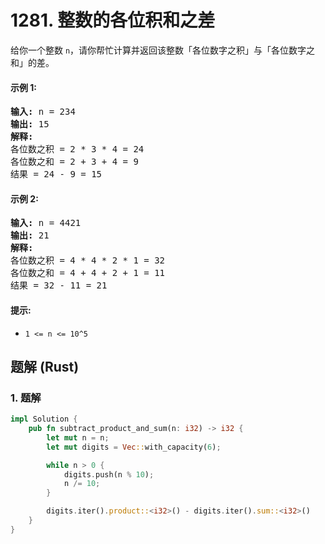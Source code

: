 # 1281. 整数的各位积和之差
给你一个整数 ```n```，请你帮忙计算并返回该整数「各位数字之积」与「各位数字之和」的差。

#### 示例 1:
<pre>
<strong>输入:</strong> n = 234
<strong>输出:</strong> 15
<strong>解释:</strong>
各位数之积 = 2 * 3 * 4 = 24
各位数之和 = 2 + 3 + 4 = 9
结果 = 24 - 9 = 15
</pre>

#### 示例 2:
<pre>
<strong>输入:</strong> n = 4421
<strong>输出:</strong> 21
<strong>解释:</strong>
各位数之积 = 4 * 4 * 2 * 1 = 32
各位数之和 = 4 + 4 + 2 + 1 = 11
结果 = 32 - 11 = 21
</pre>

#### 提示:
* ```1 <= n <= 10^5```

## 题解 (Rust)

### 1. 题解
```Rust
impl Solution {
    pub fn subtract_product_and_sum(n: i32) -> i32 {
        let mut n = n;
        let mut digits = Vec::with_capacity(6);

        while n > 0 {
            digits.push(n % 10);
            n /= 10;
        }

        digits.iter().product::<i32>() - digits.iter().sum::<i32>()
    }
}
```
